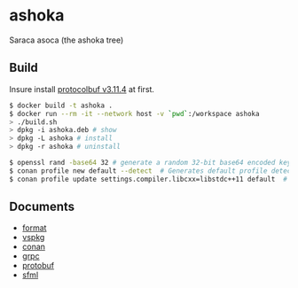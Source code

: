 # ashoka

Saraca asoca (the ashoka tree)

## Build

Insure install [protocolbuf v3.11.4](https://github.com/protocolbuffers/protobuf/blob/master/src/README.md) at first.

```bash
$ docker build -t ashoka .
$ docker run --rm -it --network host -v `pwd`:/workspace ashoka
> ./build.sh
> dpkg -i ashoka.deb # show
> dpkg -L ashoka # install
> dpkg -r ashoka # uninstall
```

```bash
$ openssl rand -base64 32 # generate a random 32-bit base64 encoded key
$ conan profile new default --detect  # Generates default profile detecting GCC and sets old ABI
$ conan profile update settings.compiler.libcxx=libstdc++11 default  # Sets libcxx to C++11 ABI
```

## Documents

- [format](https://www.cs.uic.edu/~jbell/CourseNotes/C_Programming/DataTypesSummary.pdf)
- [vspkg](https://github.com/microsoft/vcpkg)
- [conan](https://conan.io/center/)
- [grpc](https://grpc.io/docs/languages/cpp/quickstart/)
- [protobuf](https://developers.google.com/protocol-buffers/docs/reference/overview)
- [sfml](https://www.sfml-dev.org/index.php)
